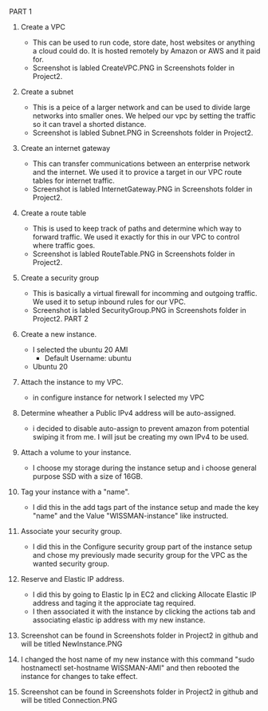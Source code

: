 PART 1

1. Create a VPC
	- This can be used to run code, store date, host websites or anything a cloud could do. It is hosted remotely by Amazon or AWS and it paid for.
	- Screenshot is labled CreateVPC.PNG in Screenshots folder in Project2.
2. Create a subnet
	- This is a peice of a larger network and can be used to divide large networks into smaller ones. We helped our vpc by setting the traffic so it can travel a shorted distance.
	- Screenshot is labled Subnet.PNG in Screenshots folder in Project2.
3. Create an internet gateway
	- This can transfer communications between an enterprise network and the internet. We used it to provice a target in our VPC route tables for internet traffic.
	- Screenshot is labled InternetGateway.PNG in Screenshots folder in Project2.
4. Create a route table
	- This is used to keep track of paths and determine which way to forward traffic. We used it exactly for this in our VPC to control where traffic goes.
	- Screenshot is labled RouteTable.PNG in Screenshots folder in Project2.
5. Create a security group
	- This is basically a virtual firewall for incomming and outgoing traffic. We used it to setup inbound rules for our VPC.
	- Screenshot is labled SecurityGroup.PNG in Screenshots folder in Project2.
PART 2

1. Create a new instance. 
	- I selected the ubuntu 20 AMI
		- Default Username: ubuntu
	- Ubuntu 20
2. Attach the instance to my VPC.
	- in configure instance for network I selected my VPC
3. Determine wheather a Public IPv4 address will be auto-assigned.
	- i decided to disable auto-assign to prevent amazon from potential swiping it from me. I will jsut be creating my own IPv4 to be used.
4. Attach a volume to your instance.
	- I choose my storage during the instance setup and i choose general purpose SSD with a size of 16GB.
5. Tag your instance with a "name".
	- I did this in the add tags part of the instance setup and made the key "name" and the Value "WISSMAN-instance" like instructed.
6. Associate your security group.
	- I did this in the Configure security group part of the instance setup and chose my previously made security group for the VPC as the wanted security group.
7. Reserve and Elastic IP address.
	- I did this by going to Elastic Ip in EC2 and clicking Allocate Elastic IP address and taging it the approciate tag required.
	- I then associated it with the instance by clicking the actions tab and associating elastic ip address with my new instance.
8. Screenshot can be found in Screenshots folder in Project2 in github and will be titled NewInstance.PNG
9. I changed the host name of my new instance with this command "sudo hostnamectl set-hostname WISSMAN-AMI" and then rebooted the instance for changes to take effect.
10. Screenshot can be found in Screenshots folder in Project2 in github and will be titled Connection.PNG 
